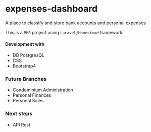 # expenses-dashboard
A place to classify and store bank accounts and personal expenses

This is a `PHP` project using `Laravel/Homestead` framework

#### Development with
- DB PostgresQL
- CSS
- Bootstrap4

### Future Branches
- Condominium Administration
- Personal Finances
- Personal Sales

### Next steps
- API Rest
